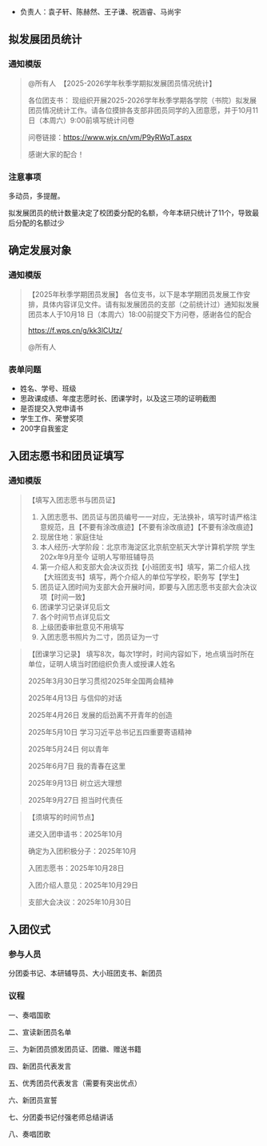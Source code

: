 - 负责人：袁子轩、陈赫然、王子谦、祝涵睿、马尚宇

## 拟发展团员统计
### 通知模版
> @所有人 
> 【2025-2026学年秋季学期拟发展团员情况统计】
>
> 各位团支书：
> 现组织开展2025-2026学年秋季学期各学院（书院）拟发展团员情况统计工作。请各位摸排各支部非团员同学的入团意愿，并于10月11日（本周六）9:00前填写统计问卷
>
> 问卷链接：https://www.wjx.cn/vm/P9yRWqT.aspx
>
> 感谢大家的配合！



### 注意事项
多动员，多提醒。

拟发展团员的统计数量决定了校团委分配的名额，今年本研只统计了11个，导致最后分配的名额过少



##  确定发展对象
### 通知模版

> 【2025年秋季学期团员发展】
> 各位支书，以下是本学期团员发展工作安排，具体内容详见文件。请有拟发展团员的支部（之前统计过）通知拟发展团员本人于10月18 日（本周六）18:00前提交下方问卷，感谢各位的配合
>
> https://f.wps.cn/g/kk3lCUtz/
>
> @所有人 

### 表单问题

- 姓名、学号、班级
- 思政课成绩、年度志愿时长、团课学时，以及这三项的证明截图
- 是否提交入党申请书
- 学生工作、荣誉奖项
- 200字自我鉴定



## 入团志愿书和团员证填写
### 通知模版

> 【填写入团志愿书与团员证】
>
> 1. 入团志愿书、团员证与团员编号一一对应，无法换补，填写时请严格注意规范，且【不要有涂改痕迹】【不要有涂改痕迹】【不要有涂改痕迹】
> 2. 现居住地：家庭住址
> 3. 本人经历-大学阶段：北京市海淀区北京航空航天大学计算机学院 学生 202x年9月至今 证明人写带班辅导员
> 4. 第一介绍人和支部大会决议页找【小班团支书】填写，第二介绍人找【大班团支书】填写，两个介绍人的单位写学校，职务写【学生】
> 5. 团员证入团时间为支部大会开展时间，即要与入团志愿书支部大会决议项【时间一致】
> 6. 团课学习记录详见后文
> 7. 各个时间节点详见后文
> 8. 上级团委审批意见不用填写
> 9. 入团志愿书照片为二寸，团员证为一寸

> 【团课学习记录】
> 填写8次，每次1学时，时间内容如下，地点填当时所在单位，证明人填当时团组织负责人或授课人姓名
>
> 2025年3月30日学习贯彻2025年全国两会精神
>
> 2025年4月13日 与信仰的对话
>
> 2025年4月26日 发展的后劲离不开青年的创造
>
> 2025年5月10日 学习习近平总书记五四重要寄语精神
>
> 2025年5月24日 何以青年
>
> 2025年6月7日 我的青春在这里
>
> 2025年9月13日 树立远大理想
>
> 2025年9月27日 担当时代责任

> 【须填写的时间节点】
>
> 递交入团申请书：2025年10月
>
> 确定为入团积极分子：2025年10月
>
> 入团志愿书：2025年10月28日
>
> 入团介绍人意见：2025年10月29日
>
> 支部大会决议：2025年10月30日

## 入团仪式
### 参与人员

分团委书记、本研辅导员、大小班团支书、新团员

### 议程

一、奏唱国歌

二、宣读新团员名单

三、为新团员颁发团员证、团徽、赠送书籍

四、新团员代表发言

五、优秀团员代表发言（需要有突出优点）

六、新团员宣誓

七、分团委书记付强老师总结讲话

八、奏唱团歌